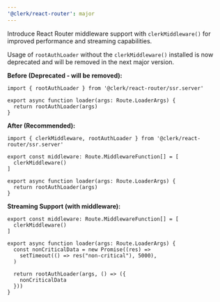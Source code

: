 ```yaml
---
'@clerk/react-router': major
---
```


Introduce React Router middleware support with `clerkMiddleware()` for improved performance and streaming capabilities.

Usage of `rootAuthLoader` without the `clerkMiddleware()` installed is now deprecated and will be removed in the next major version.

**Before (Deprecated - will be removed):**

```tsx
import { rootAuthLoader } from '@clerk/react-router/ssr.server'

export async function loader(args: Route.LoaderArgs) {
  return rootAuthLoader(args)
}
```

**After (Recommended):**
```tsx
import { clerkMiddleware, rootAuthLoader } from '@clerk/react-router/ssr.server'

export const middleware: Route.MiddlewareFunction[] = [
  clerkMiddleware()
]

export async function loader(args: Route.LoaderArgs) {
  return rootAuthLoader(args)
}
```

**Streaming Support (with middleware):**

```tsx
export const middleware: Route.MiddlewareFunction[] = [
  clerkMiddleware()
]

export async function loader(args: Route.LoaderArgs) {
  const nonCriticalData = new Promise((res) =>
    setTimeout(() => res("non-critical"), 5000),
  )

  return rootAuthLoader(args, () => ({
    nonCriticalData
  }))
}
```